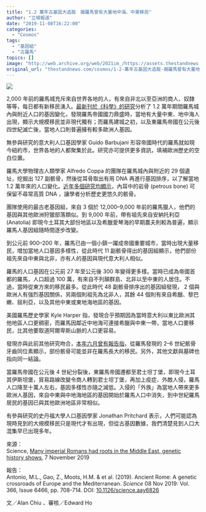 ```yaml
---
title: "1.2 萬年古基因大追蹤　揭羅馬曾有大量地中海、中東移民"
author: "立場報道"
date: "2019-11-08T16:22:00"
categories:
  - "Cosmos"
tags:
  - "基因組"
  - "古羅馬"
topics: []
image: "http://web.archive.org/web/2021im_/https://assets.thestandnews.com/media/photos/Layer200_rz7Wj_xesKSn8.png"
original_url: "thestandnews.com/cosmos/1-2-萬年古基因大追蹤-揭羅馬曾有大量地中海-中東移民"
---
```

![](http://web.archive.org/web/2021im_/https://assets.thestandnews.com/media/photos/Layer200_rz7Wj_xesKSn8.png)

2,000 年前的羅馬城充斥來自世界各地的人，有來自非北以至亞洲的商人、奴隸等等，每日都有新移民湧入。[最新刊於《科學》的研究](http://web.archive.org/web/20211229132546/https://science.sciencemag.org/content/366/6466/708)分析了 1.2 萬年期間羅馬城內與附近人口的基因變化，發現羅馬帝國國力鼎盛時，當地有大量中東、地中海人出現，顯示大規模移民並非現代獨有；而羅馬建城之初，以及東羅馬帝國在公元後四世紀滅亡後，當地人口則普遍擁有較多歐洲人基因。

無參與研究的意大利人口基因學家 Guido Barbujani 形容帝國時代的羅馬就如現今紐約市，世界各地的人都聚集於此。研究亦可提供更多資訊，填補歐洲歷史的空白位置。

羅馬大學物理古人類學家 Alfredo Coppa 的團隊在羅馬城內與附近的 29 個遺址，挖掘出 127 副骸骨，然後從耳骨取出有用 DNA 再進行基因排序，以了解當地 1.2 萬年來的人口變化。[近年多個研究均顯示](../../cosmos/5-000-%E5%B9%B4%E9%AA%B8%E9%AA%A8%E5%9F%BA%E5%9B%A0%E6%8F%AD%E7%8F%BE%E4%BB%A3%E5%8D%B0%E5%BA%A6%E4%BA%BA%E5%8F%A3%E5%89%8D%E4%B8%96%E4%BB%8A%E7%94%9F%E5%9F%BA%E5%9B%A0%E6%B5%81%E5%90%91/)，內耳中的岩骨 (petrous bone) 可保留不尋常高質 DNA ，讓學者分析歷史更悠久的骸骨。

團隊使用的最古老基因組，來自 3 個於 12,000–9,000 年前的羅馬獵人，他們的基因與其他歐洲狩獵部落類似。到 9,000 年前，帶有祖先來自安納托利亞 (Anatolia) 即現今土耳其大部份地區以及希臘愛琴海的早期農夫則較為普遍，顯示羅馬人基因組隨時間逐步改變。

到公元前 900–200 年，羅馬已由一個小鎮一躍成帝國重要城市，當時出現大量移民，增加當地人口基因多樣性，從此時代 11 副骸骨得出的基因組顯示，他們部份祖先來自中東與北非，亦有人的基因與現代意大利人相似。

羅馬的人口基因在公元前 27 年至公元後 300 年變得更多樣。當時已成為帝國首都的羅馬，人口超過 100 萬，有來自不列顛群島、北非以至中東的人居住。不過，當時從東方來的移民最多。從此時代 48 副骸骨排序出的基因組發現， 2 個與歐洲人有強烈基因關係，另兩個則祖先為北非人，其餘 44 個則有來自希臘、黎巴嫩、敍利亞，以及其他中東或東地海地區的基因。

美國羅馬歷史學家 Kyle Harper 指，發現合乎預期因為當時意大利以東比歐洲其他地區人口更稠密，而羅馬因鄰近中地海可連接希臘與中東一帶，當地人口要移民，比其他要取道阿爾卑斯山脈的人口更容易。

發現亦與此前其他研究吻合，[本年六月曾有報告指](http://web.archive.org/web/20211229132546/https://www.cambridge.org/core/journals/antiquity/article/living-and-dying-at-the-portus-romae/45826A65DFBB57264740D4B6CE9A8A27)，從羅馬發現的 2–6 世紀骸骨牙齒同位素顯示，部份骸骨可能並非在羅馬長大的移民。另外，其他文獻與墓碑也指向同一結論。

當羅馬帝國在公元後 4 世紀分裂後，東羅馬帝國遷都至君士坦丁堡，即現今土耳其伊斯坦堡，貿易路線改變令商人轉到君士坦丁堡，再加上疫症、外敵人侵，羅馬人口降至十萬人左右，基因多樣性亦隨之減低。入侵的「外族」為當地人帶來更多歐洲人基因，來自中東與中地海地區的基因開始於羅馬人口中消失，到中世紀羅馬居民的基因已與其他歐洲地區非常相似。

有參與研究的史丹福大學人口基因學家 Jonathan Pritchard 表示，人們可能認為現時見到的大規模移民只是現代才有出現，但從古基因數據，我們清楚見到人口大混集早已出現多年。

來源：  
Science, [Many imperial Romans had roots in the Middle East, genetic history shows](http://web.archive.org/web/20211229132546/https://www.sciencemag.org/news/2019/11/many-imperial-romans-had-roots-middle-east-genetic-history-shows), 7 November 2019

報告：  
Antonio, M.L., Gao, Z., Moots, H.M. & et al. (2019). Ancient Rome: A genetic crossroads of Europe and the Mediterranean. _Science_ 08 Nov 2019: Vol. 366, Issue 6466, pp. 708-714. DOI: [10.1126/science.aay6826](http://web.archive.org/web/20211229132546/https://science.sciencemag.org/content/366/6466/708)

文／Alan Chiu 、審核／Edward Ho